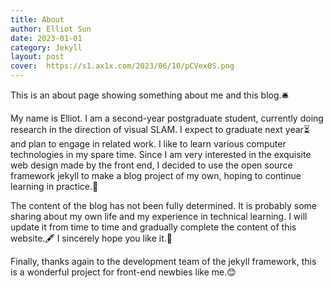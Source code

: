 ```yaml
---
title: About
author: Elliot Sun
date: 2023-01-01
category: Jekyll
layout: post
cover:  https://s1.ax1x.com/2023/06/10/pCVex0S.png
---
```


This is an about page showing something about me and this blog.🛎  

My name is Elliot. I am a second-year postgraduate student, currently doing research in the direction of visual SLAM. I expect to graduate next year⏳ and plan to engage in related work. I like to learn various computer technologies in my spare time. Since I am very interested in the exquisite web design made by the front end, I decided to use the open source framework jekyll to make a blog project of my own, hoping to continue learning in practice.🥂  

The content of the blog has not been fully determined. It is probably some sharing about my own life and my experience in technical learning. I will update it from time to time and gradually complete the content of this website.🖋 I sincerely hope you like it.🧡 

Finally, thanks again to the development team of the jekyll framework, this is a wonderful project for front-end newbies like me.😊